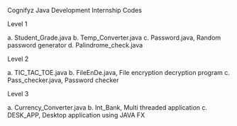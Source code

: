 Cognifyz Java Development Internship Codes

Level 1

a. Student_Grade.java
b. Temp_Converter.java
c. Password.java, Random password generator
d. Palindrome_check.java

Level 2

a. TIC_TAC_TOE.java
b. FileEnDe.java, File encryption decryption program
c. Pass_checker.java, Password checker

Level 3

a. Currency_Converter.java
b. Int_Bank, Multi threaded application
c. DESK_APP, Desktop application using JAVA FX
